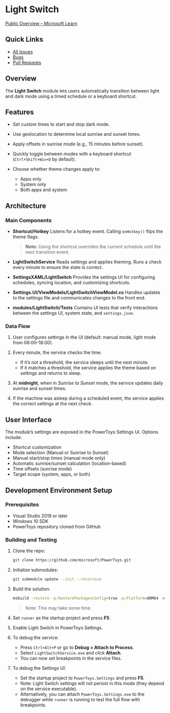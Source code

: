 # Light Switch

[Public Overview – Microsoft Learn](https://learn.microsoft.com/en-us/windows/powertoys/light-switch)

## Quick Links

* [All Issues](https://github.com/microsoft/PowerToys/issues?q=is%3Aissue%20state%3Aopen%20label%3AProduct-LightSwitch)
* [Bugs](https://github.com/microsoft/PowerToys/issues?q=is%3Aissue%20state%3Aopen%20label%3AProduct-LightSwitch%20label%3AIssue-Bug)
* [Pull Requests](https://github.com/microsoft/PowerToys/pulls?q=is%3Apr+is%3Aopen+label%3AProduct-LightSwitch)

## Overview

The **Light Switch** module lets users automatically transition between light and dark mode using a timed schedule or a keyboard shortcut.

## Features

* Set custom times to start and stop dark mode.
* Use geolocation to determine local sunrise and sunset times.
* Apply offsets in sunrise mode (e.g., 15 minutes before sunset).
* Quickly toggle between modes with a keyboard shortcut (`Ctrl+Shift+Win+D` by default).
* Choose whether theme changes apply to:

  * Apps only
  * System only
  * Both apps and system

## Architecture

### Main Components

* **Shortcut/Hotkey**
  Listens for a hotkey event. Calling `onHotkey()` flips the theme flags.

  > **Note:** Using the shortcut overrides the current schedule until the next transition event.

* **LightSwitchService**
  Reads settings and applies theming. Runs a check every minute to ensure the state is correct.

* **SettingsXAML/LightSwitch**
  Provides the settings UI for configuring schedules, syncing location, and customizing shortcuts.

* **Settings.UI/ViewModels/LightSwitchViewModel.cs**
  Handles updates to the settings file and communicates changes to the front end.

* **modules/LightSwitch/Tests**
  Contains UI tests that verify interactions between the settings UI, system state, and `settings.json`.

### Data Flow

1. User configures settings in the UI (default: manual mode, light mode from 06:00–18:00).
2. Every minute, the service checks the time.

   * If it’s not a threshold, the service sleeps until the next minute.
   * If it matches a threshold, the service applies the theme based on settings and returns to sleep.
3. At **midnight**, when in *Sunrise to Sunset* mode, the service updates daily sunrise and sunset times.
4. If the machine was asleep during a scheduled event, the service applies the correct settings at the next check.

## User Interface

The module’s settings are exposed in the PowerToys Settings UI. Options include:

* Shortcut customization
* Mode selection (Manual or Sunrise to Sunset)
* Manual start/stop times (manual mode only)
* Automatic sunrise/sunset calculation (location-based)
* Time offsets (sunrise mode)
* Target scope (system, apps, or both)

## Development Environment Setup

### Prerequisites

* Visual Studio 2019 or later
* Windows 10 SDK
* PowerToys repository cloned from GitHub

### Building and Testing

1. Clone the repo:

   ```sh
   git clone https://github.com/microsoft/PowerToys.git
   ```
2. Initialize submodules:

   ```sh
   git submodule update --init --recursive
   ```
3. Build the solution:

   ```sh
   msbuild -restore -p:RestorePackagesConfig=true -p:Platform=ARM64 -m PowerToys.sln
   ```

   > Note: This may take some time.
4. Set `runner` as the startup project and press **F5**.
5. Enable Light Switch in PowerToys Settings.
6. To debug the service:

   * Press `Ctrl+Alt+P` or go to **Debug > Attach to Process**.
   * Select `LightSwitchService.exe` and click **Attach**.
   * You can now set breakpoints in the service files.
7. To debug the Settings UI:

   * Set the startup project to `PowerToys.Settings` and press **F5**.
   * Note: Light Switch settings will not persist in this mode (they depend on the service executable).
   * Alternatively, you can attach `PowerToys.Settings.exe` to the debugger while `runner` is running to test the full flow with breakpoints.
